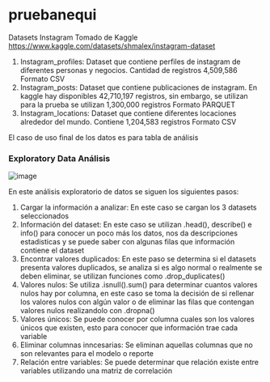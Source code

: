 # pruebanequi

Datasets Instagram
Tomado de Kaggle https://www.kaggle.com/datasets/shmalex/instagram-dataset

1. Instagram_profiles: Dataset que contiene perfiles de instagram de diferentes personas y negocios. Cantidad de registros 4,509,586
Formato CSV
2. Instagram_posts: Dataset que contiene publicaciones de instagram. En kaggle hay disponibles 42,710,197 registros, sin embargo, se utilizan para la prueba se utilizan 1,300,000 registros
Formato PARQUET
3. Instagram_locations: Dataset que contiene diferentes locaciones alrededor del mundo. Contiene 1,204,583 registros
Formato CSV

El caso de uso final de los datos es para tabla de análisis

### Exploratory Data Análisis

![image](https://user-images.githubusercontent.com/20784371/188358721-da7cdc6e-14d8-41fd-b51b-dad6a097e91d.png)


En este análisis exploratorio de datos se siguen los siguientes pasos:

1. Cargar la información a analizar: En este caso se cargan los 3 datasets seleccionados
2. Información del dataset: En este caso se utilizan .head(), describe() e info() para conocer un poco más los datos, nos da descripciones estadisticas y se puede saber con algunas filas que información contiene el dataset
3. Encontrar valores duplicados: En este paso se determina si el datasets presenta valores duplicados, se analiza si es algo normal o realmente se deben eliminar, se utilizan funciones como .drop_duplicates()
4. Valores nulos: Se utiliza .isnull().sum() para determinar cuantos valores nulos hay por columna, en este caso se toma la decisión de si rellenar los valores nulos con algún valor o de eliminar las filas que contengan valores nulos realizandolo con .dropna()
5. Valores únicos: Se puede conocer por columna cuales son los valores únicos que existen, esto para conocer que información trae cada variable
6. Eliminar columnas inncesarias: Se eliminan aquellas columnas que no son relevantes para el modelo o reporte
7. Relación entre variables: Se puede determinar que relación existe entre variables utilizando una matriz de correlación





